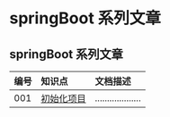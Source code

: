# springBoot 系列文章

## springBoot 系列文章

| 编号 | 知识点 | 文档描述 |
| :--- | :--- | :--- |
| 001 | [ 初始化项目 ](springboot-init.md) | ................... |

